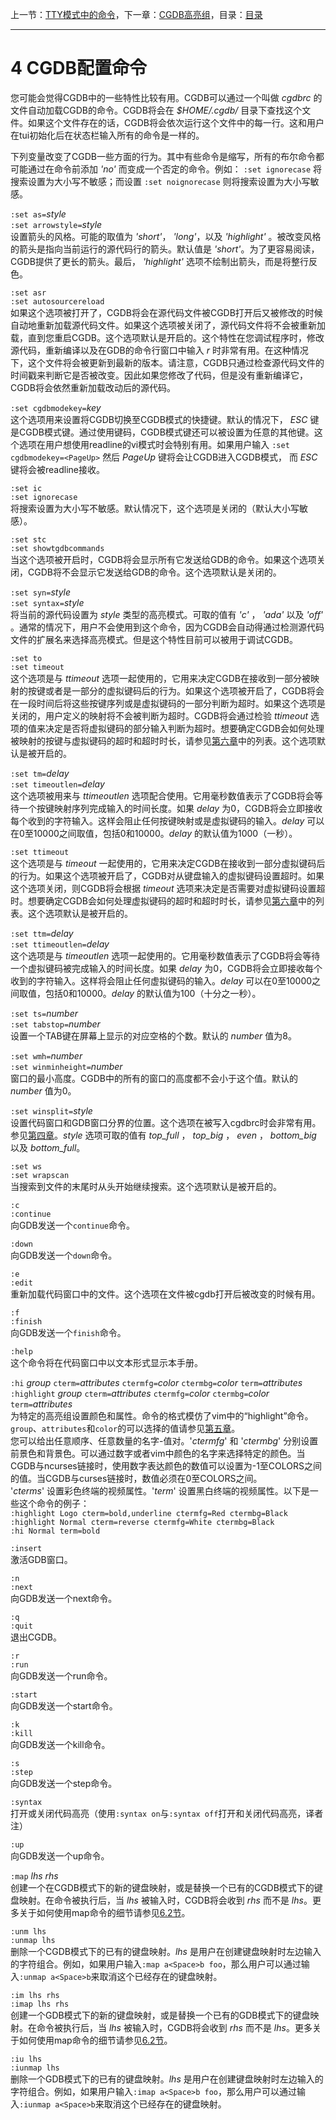 上一节：[TTY模式中的命令](3.4.md)，下一章：[CGDB高亮组](5.0.md)，目录：[目录](SUMMARY.md)

----------

4 CGDB配置命令
=============

您可能会觉得CGDB中的一些特性比较有用。CGDB可以通过一个叫做 *cgdbrc* 的文件自动加载CGDB的命令。CGDB将会在 *$HOME/.cgdb/* 目录下查找这个文件。如果这个文件存在的话，CGDB将会依次运行这个文件中的每一行。这和用户在tui初始化后在状态栏输入所有的命令是一样的。

下列变量改变了CGDB一些方面的行为。其中有些命令是缩写，所有的布尔命令都可能通过在命令前添加 *'no'* 而变成一个否定的命令。例如： `:set ignorecase` 将搜索设置为大小写不敏感；而设置 `:set noignorecase` 则将搜索设置为大小写敏感。

`:set as=`*style*  
`:set arrowstyle=`*style*  
设置箭头的风格。可能的取值为 *'short'*， *'long'*，以及 *'highlight'* 。被改变风格的箭头是指向当前运行的源代码行的箭头。默认值是 *'short'*。为了更容易阅读，CGDB提供了更长的箭头。最后， *'highlight'* 选项不绘制出箭头，而是将整行反色。

`:set asr`  
`:set autosourcereload`  
如果这个选项被打开了，CGDB将会在源代码文件被CGDB打开后又被修改的时候自动地重新加载源代码文件。如果这个选项被关闭了，源代码文件将不会被重新加载，直到您重启CGDB。这个选项默认是开启的。这个特性在您调试程序时，修改源代码，重新编译以及在GDB的命令行窗口中输入 *r* 时非常有用。在这种情况下，这个文件将会被更新到最新的版本。请注意，CGDB只通过检查源代码文件的时间戳来判断它是否被改变。因此如果您修改了代码，但是没有重新编译它，CGDB将会依然重新加载改动后的源代码。

`:set cgdbmodekey=`*key*  
这个选项用来设置将CGDB切换至CGDB模式的快捷键。默认的情况下， *ESC* 键是CGDB模式键。通过使用键码，CGDB模式键还可以被设置为任意的其他键。这个选项在用户想使用readline的vi模式时会特别有用。如果用户输入 `:set cgdbmodekey=<PageUp>` 然后 *PageUp* 键将会让CGDB进入CGDB模式， 而 *ESC* 键将会被readline接收。

`:set ic`  
`:set ignorecase`  
将搜索设置为大小写不敏感。默认情况下，这个选项是关闭的（默认大小写敏感）。

`:set stc`  
`:set showtgdbcommands`  
当这个选项被开启时，CGDB将会显示所有它发送给GDB的命令。如果这个选项关闭，CGDB将不会显示它发送给GDB的命令。这个选项默认是关闭的。

`:set syn=`*style*  
`:set syntax=`*style*  
将当前的源代码设置为 *style* 类型的高亮模式。可取的值有 *'c'* ， *'ada'* 以及 *'off'* 。通常的情况下，用户不会使用到这个命令，因为CGDB会自动得通过检测源代码文件的扩展名来选择高亮模式。但是这个特性目前可以被用于调试CGDB。

`:set to`  
`:set timeout`  
这个选项是与 *ttimeout* 选项一起使用的，它用来决定CGDB在接收到一部分被映射的按键或者是一部分的虚拟键码后的行为。如果这个选项被开启了，CGDB将会在一段时间后将这些按键序列或是虚拟键码的一部分判断为超时。如果这个选项是关闭的，用户定义的映射将不会被判断为超时。CGDB将会通过检验 *ttimeout* 选项的值来决定是否将虚拟键码的部分输入判断为超时。想要确定CGDB会如何处理被映射的按键与虚拟键码的超时和超时时长，请参见[第六章](<6.0.md>)中的列表。这个选项默认是被开启的。

`:set tm=`*delay*  
`:set timeoutlen=`*delay*  
这个选项被用来与 *ttimeoutlen* 选项配合使用。它用毫秒数值表示了CGDB将会等待一个按键映射序列完成输入的时间长度。如果 *delay* 为0，CGDB将会立即接收每个收到的字符输入。这样会阻止任何按键映射或是虚拟键码的输入。*delay* 可以在0至10000之间取值，包括0和10000。*delay* 的默认值为1000（一秒）。

`:set ttimeout`  
这个选项是与 *timeout* 一起使用的，它用来决定CGDB在接收到一部分虚拟键码后的行为。如果这个选项被开启了，CGDB对从键盘输入的虚拟键码设置超时。如果这个选项关闭，则CGDB将会根据 *timeout* 选项来决定是否需要对虚拟键码设置超时。想要确定CGDB会如何处理虚拟键码的超时和超时时长，请参见[第六章](<6.0.md>)中的列表。这个选项默认是被开启的。

`:set ttm=`*delay*  
`:set ttimeoutlen=`*delay*  
这个选项是与 *timeoutlen* 选项一起使用的。它用毫秒数值表示了CGDB将会等待一个虚拟键码被完成输入的时间长度。如果 *delay* 为0，CGDB将会立即接收每个收到的字符输入。这样将会阻止任何虚拟键码的输入。*delay* 可以在0至10000之间取值，包括0和10000。*delay* 的默认值为100（十分之一秒）。

`:set ts=`*number*  
`:set tabstop=`*number*  
设置一个TAB键在屏幕上显示的对应空格的个数。默认的 *number* 值为8。

`:set wmh=`*number*  
`:set winminheight=`*number*  
窗口的最小高度。CGDB中的所有的窗口的高度都不会小于这个值。默认的 *number* 值为0。

`:set winsplit=`*style*  
设置代码窗口和GDB窗口分界的位置。这个选项在被写入cgdbrc时会非常有用。参见[第四章](<4.0.md>)。*style* 选项可取的值有 *top_full* ， *top_big* ， *even* ， *bottom_big* 以及 *bottom_full*。

`:set ws`  
`:set wrapscan`  
当搜索到文件的末尾时从头开始继续搜索。这个选项默认是被开启的。

`:c`  
`:continue`  
向GDB发送一个`continue`命令。

`:down`  
向GDB发送一个`down`命令。

`:e`  
`:edit`  
重新加载代码窗口中的文件。这个选项在文件被cgdb打开后被改变的时候有用。

`:f`  
`:finish`  
向GDB发送一个`finish`命令。

`:help`  
这个命令将在代码窗口中以文本形式显示本手册。

`:hi` *group* `cterm=`*attributes* `ctermfg=`*color* `ctermbg=`*color* `term=`*attributes*  
`:highlight` *group* `cterm=`*attributes* `ctermfg=`*color* `ctermbg=`*color* `term=`*attributes*  
为特定的高亮组设置颜色和属性。命令的格式模仿了vim中的“highlight”命令。`group`、`attributes`和`color`的可以选择的值请参见[第五章](<5.0.md>)。  
您可以给出任意顺序、任意数量的名字-值对。'*ctermfg*' 和 '*ctermbg*' 分别设置前景色和背景色。可以通过数字或者vim中颜色的名字来选择特定的颜色。当CGDB与ncurses链接时，使用数字表达颜色的数值可以设置为-1至COLORS之间的值。当CGDB与curses链接时，数值必须在0至COLORS之间。  
'*cterms*' 设置彩色终端的视频属性。'*term*' 设置黑白终端的视频属性。以下是一些这个命令的例子：  
`:highlight Logo cterm=bold,underline ctermfg=Red ctermbg=Black`  
`:highlight Normal cterm=reverse ctermfg=White ctermbg=Black`  
`:hi Normal term=bold`

`:insert`  
激活GDB窗口。

`:n`  
`:next`  
向GDB发送一个next命令。

`:q`  
`:quit`  
退出CGDB。

`:r`  
`:run`  
向GDB发送一个run命令。

`:start`  
向GDB发送一个start命令。

`:k`  
`:kill`  
向GDB发送一个kill命令。

`:s`  
`:step`  
向GDB发送一个step命令。

`:syntax`  
打开或关闭代码高亮（使用`:syntax on`与`:syntax off`打开和关闭代码高亮，译者注）

`:up`  
向GDB发送一个up命令。

`:map` *lhs* *rhs*  
创建一个在CGDB模式下的新的键盘映射，或是替换一个已有的CGDB模式下的键盘映射。在命令被执行后，当 *lhs* 被输入时，CGDB将会收到 *rhs* 而不是 *lhs*。更多关于如何使用map命令的细节请参见[6.2节](<6.2.md>)。

`:unm lhs`  
`:unmap lhs`  
删除一个CGDB模式下的已有的键盘映射。*lhs* 是用户在创建键盘映射时左边输入的字符组合。例如，如果用户输入`:map a<Space>b foo`，那么用户可以通过输入`:unmap a<Space>b`来取消这个已经存在的键盘映射。

`:im lhs rhs`  
`:imap lhs rhs`  
创建一个GDB模式下的新的键盘映射，或是替换一个已有的GDB模式下的键盘映射。在命令被执行后，当 *lhs* 被输入时，CGDB将会收到 *rhs* 而不是 *lhs*。更多关于如何使用map命令的细节请参见[6.2节](<6.2.md>)。

`:iu lhs`  
`:iunmap lhs`  
删除一个GDB模式下的已有的键盘映射。*lhs* 是用户在创建键盘映射时左边输入的字符组合。例如，如果用户输入`:imap a<Space>b foo`，那么用户可以通过输入`:iunmap a<Space>b`来取消这个已经存在的键盘映射。
